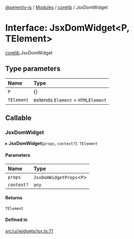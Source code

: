 [@serenity-is](../README.md) / [Modules](../modules.md) / [corelib](../modules/corelib.md) / JsxDomWidget

# Interface: JsxDomWidget<P, TElement\>

[corelib](../modules/corelib.md).JsxDomWidget

## Type parameters

| Name | Type |
| :------ | :------ |
| `P` | {} |
| `TElement` | extends `Element` = `HTMLElement` |

## Callable

### JsxDomWidget

▸ **JsxDomWidget**(`props`, `context?`): `TElement`

#### Parameters

| Name | Type |
| :------ | :------ |
| `props` | `JsxDomWidgetProps`<`P`\> |
| `context?` | `any` |

#### Returns

`TElement`

#### Defined in

[src/ui/widgets/jsx.ts:71](https://github.com/serenity-is/serenity/blob/master/packages/corelib/src/ui/widgets/jsx.ts#L71)
